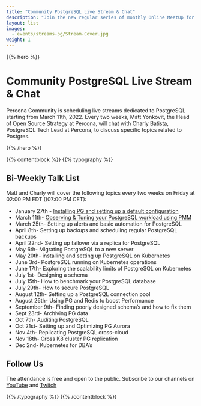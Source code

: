 ```yaml
---
title: "Community PostgreSQL Live Stream & Chat"
description: "Join the new regular series of monthly Online MeetUp for each community every Wednesday on Discord starting from Sept, 8th 2021."
layout: list
images:
  - events/streams-pg/Stream-Cover.jpg
weight: 1
---
```


{{% hero %}}

# Community PostgreSQL Live Stream & Chat

Percona Community is scheduling live streams dedicated to PostgreSQL starting from March 11th, 2022. Every two weeks, Matt Yonkovit, the Head of Open Source Strategy at Percona, will chat with Charly Batista, PostgreSQL Tech Lead at Percona, to discuss specific topics related to Postgres.

{{% /hero %}}

{{% contentblock %}}
{{% typography %}}

## Bi-Weekly Talk List

Matt and Charly will cover the following topics every two weeks on Friday at 02:00 PM EDT ((07:00 PM CET): 

* January 27th - [Installing PG and setting up a default configuration](https://percona.community/events/streams-pg/2022-01-27-installing-pg-and-setting-up-default-configuration/)
* March 11th- [Observing & Tuning your PostgreSQL workload using PMM](https://percona.community/events/streams-pg/2022-03-11-observing-and-tuning-your-postgresql-workload-using-pmm/)
* March 25th- Setting up alerts and basic automation for PostgreSQL
* April 8th- Setting up backups and scheduling regular PostgreSQL backups
* April 22nd- Setting up failover via a replica for PostgreSQL
* May 6th- Migrating PostgreSQL to a new server
* May 20th- installing and setting up PostgreSQL on Kubernetes
* June 3rd- PostgreSQL running on Kubernetes operations
* June 17th- Exploring the scalability limits of PostgreSQL on Kubernetes
* July 1st- Designing a schema
* July 15th- How to benchmark your PostgreSQL database
* July 29th- How to secure PostgreSQL
* August 12th- Setting up a PostgreSQL connection pool
* August 26th- Using PG and Redis to boost Performance
* September 9th- Finding poorly designed schema’s and how to fix them
* Sept 23rd- Archiving PG data
* Oct 7th- Auditing PostgreSQL
* Oct 21st- Setting up and Optimizing PG Aurora
* Nov 4th- Replicating PostgreSQL cross-cloud
* Nov 18th- Cross K8 cluster PG replication
* Dec 2nd- Kubernetes for DBA’s

## Follow Us

The attendance is free and open to the public.
Subscribe to our channels on [YouTube](https://www.youtube.com/watch?v=hTSHb0NU_1E) and [Twitch](https://www.twitch.tv/perconacommunity)

{{% /typography %}}
{{% /contentblock %}}